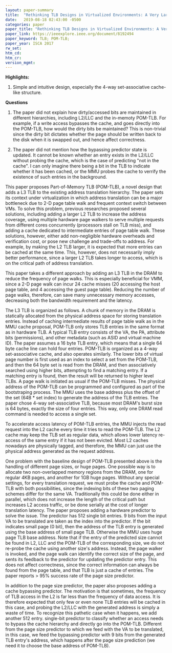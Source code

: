 ```yaml
---
layout: paper-summary
title:  "Rethinking TLB Designs in Virtualized Environments: A Very Large Part-of-Memory TLB"
date:   2019-08-18 02:43:00 -0500
categories: paper
paper_title: "Rethinking TLB Designs in Virtualized Environments: A Very Large Part-of-Memory TLB"
paper_link: https://ieeexplore.ieee.org/document/8192494
paper_keyword: TLB; POM-TLB; 
paper_year: ISCA 2017
rw_set: 
htm_cd: 
htm_cr: 
version_mgmt: 
---
```


**Highlights:**

1. Simple and intuitive design, especially the 4-way set-associative cache-like structure.

**Questions**

1. The paper did not explain how dirty/accessed bits are maintained in different hierarchies, including L2/LLC
   and the in-memoty POM-TLB. For example, if a write access bypasses the cache, and goes directly into the POM-TLB,
   how would the dirty bits be maintained? This is non-trivial since the dirty bit dictates whether the page
   should be written back to the disk when it is swapped out, and hence affect correctness.

2. The paper did not mention how the bypassing predictor state is updated. It cannot be known whether an entry
   exists in the L2/LLC without probing the cache, which is the case of predicting "not in the cache". I can only
   imagine there being a bit in the TLB to indicate whether it has been cached, or the MMU probes the cache to 
   verrify the existence of such entries in the background.

This paper proposes Part-of-Memory TLB (POM-TLB), a novel design that adds a L3 TLB to the existing address translation
hierarchy. The paper sets its context under virtualization in which address translation can be a major bottleneck
due to 2-D page table walk and frequent context switch between VMs. To solve this problem, previous researches proposed 
several solutions, including adding a larger L2 TLB to increase the address coverage, using multiple hardware page walkers 
to serve multiple requests from different cores concurrently (processors stall on TLB miss), and adding a cache dedicated 
to intermediate entries of page table walk. These solutions, however, either add non-negligible hardware overheads and 
verification cost, or pose new challenge and trade-offs to address. For example, by making the L2 TLB larger, it is 
expected that more entries can be cached at the same time. This, however, does not necessarily imply better performance, 
since a larger L2 TLB takes longer to access, which is on the critical path of address translation. 

This paper takes a different approach by adding an L3 TLB in the DRAM to reduce the frequency of page walks. This is 
especially beneficial for VMM, since a 2-D page walk can incur 24 cache misses (20 accessing the host page table,
and 4 accessing the guest page table). Reducing the number of page walks, therefore, can save many unnecessary memory
accesses, decreasing both the bandwidth requirement and the latency. 

The L3 TLB is organized as follows. A chunk of memory in the DRAM is statically allocated from the physical address space 
for storing translation entries. Instead of caching intermediate results of page table walk as in the MMU cache proposal, 
POM-TLB only stores TLB entries in the same format as in hardware TLB. A typical TLB entry consists of the VA, the PA,
attribute bits (permissions), and other metadata (such as ASID and virtual machine ID). The paper assumes a 16 byte TLB
entry, which means that a single 64 byte cache line can hold four entries. POM-TLB is organized as a 4-way set-associative 
cache, and also operates similarly. The lower bits of virtual page number is first used as an index to select a set from
the POM-TLB, and then the 64 byte set is read from the DRAM, and then associatively searched using higher bits, attempting 
to find a matching entry. If a matching entry is found, then the result will be returned to higher level TLBs. A page 
walk is initiated as usual if the POM-TLB misses. The physical address of the POM-TLB can be programmed and configured
as part of the bootstraping process. The MMU uses the base address plus the offset of the set (64B * set index) to generate
the address of the TLB entries. The paper chose 4-way set-associative TLB, because most DRAM's burst size is 64 bytes,
exactly the size of four entries. This way, only one DRAM read command is needed to access a single set.

To accelerate access latency of POM-TLB entries, the MMU injects the read request into the L2 cache every time it tries
to read the POM-TLB. The L2 cache may keep the TLB set as regular data, which allows lower latency re-access of the 
same entry if it has not been evicted. Most L2 caches nowadays are physically tagged, and therefore, the MMU can just
use the physical address generated as the request address.

One problem with the baseline design of POM-TLB presented above is the handling of different page sizes, or huge pages. 
One possible way is to allocate two non-overlapped memory regions from the DRAM, one for regular 4KB pages, and another
for 1GB huge pages. Without any special settings, for every translation request, we must probe the cache and POM-TLB with
both possibilities, since the indexing bits of these two paging schemes differ for the same VA. Traditionally this could 
be done either in parallel, which does not increase the length of the critical path but increases L2 access traffic, or 
be done serially at the cost of longer translation latency. The paper proposes adding a hardware predictor to solve the 
issue. The predictor has 512 single bit entries. 9 bits from the input VA to be translated are taken as the index into the 
predictor. If the bit indicates small page (0 bit), then the address of the TLB entry is generated using the base address
of small page TLB. Otherwise the MMU uses huge page TLB base address. Note that if the entry of the predicted size cannot 
be found in L2, LLC and the POM-TLB of the corresponding size, we do not re-probe the cache using another size's address. 
Instead, the page walker is invoked, and the page walk can identify the correct size of the page, and sents its feedback to 
the predictor for updating the predictor entry. This does not affect correctness, since the correct information can always 
be found from the page table, and that TLB is just a cache of entries. The paper reports > 95% success rate of the page
size predictor.

In addition to the page size predictor, the paper also proposes adding a cache bypassing predictor. The motivation is that
sometimes, the frequency of TLB access in the L2 is far less than the frequency of data access. It is therefore expected 
that only few or even none TLB entries will be cached in this case, and probing the L2/LLC with the generated address 
is simply a waste of time. To recognize this pathetic case when it happens, we add another 512 entry. single-bit predictor
to classify whether an access needs to bypass the cache hierarchy and directly go into the POM-TLB. Different from the 
page size predictor to which we feed with the VA to be translated, in this case, we feed the bypassing predictor with
9 bits from the generated TLB entry's address, which happens after the page size prediction (we need it to choose the 
base address of POM-TLB). 
